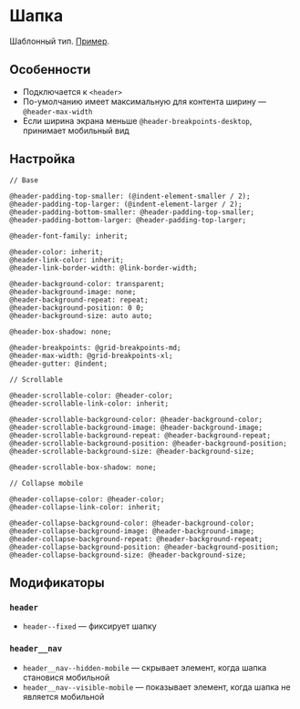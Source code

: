 # Шапка

Шаблонный тип. [Пример](http://sedona.stage.constlab.ru/blocks/header/).

## Особенности

* Подключается к `<header>`
* По-умолчанию имеет максимальную для контента ширину — `@header-max-width`
* Если ширина экрана меньше `@header-breakpoints-desktop`, принимает мобильный вид

## Настройка

```less
// Base

@header-padding-top-smaller: (@indent-element-smaller / 2);
@header-padding-top-larger: (@indent-element-larger / 2);
@header-padding-bottom-smaller: @header-padding-top-smaller;
@header-padding-bottom-larger: @header-padding-top-larger;

@header-font-family: inherit;

@header-color: inherit;
@header-link-color: inherit;
@header-link-border-width: @link-border-width;

@header-background-color: transparent;
@header-background-image: none;
@header-background-repeat: repeat;
@header-background-position: 0 0;
@header-background-size: auto auto;

@header-box-shadow: none;

@header-breakpoints: @grid-breakpoints-md;
@header-max-width: @grid-breakpoints-xl;
@header-gutter: @indent;

// Scrollable

@header-scrollable-color: @header-color;
@header-scrollable-link-color: inherit;

@header-scrollable-background-color: @header-background-color;
@header-scrollable-background-image: @header-background-image;
@header-scrollable-background-repeat: @header-background-repeat;
@header-scrollable-background-position: @header-background-position;
@header-scrollable-background-size: @header-background-size;

@header-scrollable-box-shadow: none;

// Collapse mobile

@header-collapse-color: @header-color;
@header-collapse-link-color: inherit;

@header-collapse-background-color: @header-background-color;
@header-collapse-background-image: @header-background-image;
@header-collapse-background-repeat: @header-background-repeat;
@header-collapse-background-position: @header-background-position;
@header-collapse-background-size: @header-background-size;
```

## Модификаторы

### `header`

* `header--fixed` — фиксирует шапку

### `header__nav`

* `header__nav--hidden-mobile` — скрывает элемент, когда шапка становися мобильной
* `header__nav--visible-mobile` — показывает элемент, когда шапка не является мобильной
